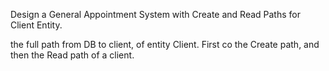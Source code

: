 Design a General Appointment System with Create and Read Paths for Client Entity.

the full path from DB to client, of entity Client. First co the Create path, and then the Read path of a client.